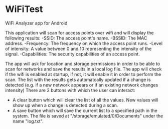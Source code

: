 # WiFiTest
WiFi Analyzer app for Android

This application will scan for access points over wifi and will display the following results:
-SSID: The access point's name.
-BSSID: The MAC address.
-Frequency: The frequency on which the access point runs.
-Level of intensity: A value between 0 and 10 representing the intensity of the signal.
-Capabilities: The security capabilities of an access point.

The app will ask for location and storage permissions in order to be able to scan for networks and save the results in a local log file.
The app will check if the wifi is enabled at startup, if not, it will enable it in order to perform the scan. 
The list with the results gets automatcally updated if a change is detected (e.g. if a new network appears or if an existing network changes intensity)
There are 2 buttons with which the user can interact: 
  - A clear button which will clear the list of all the values. 
    New values will show up when a change is detected during a scan.
  - A save button which will save the current list to a specified path in the system.
    The file is saved at "/storage/emulated/0/Documents" under the name "log.txt".
